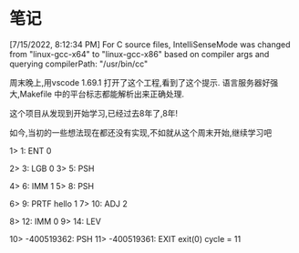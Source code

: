 # 笔记


[7/15/2022, 8:12:34 PM] For C source files, IntelliSenseMode was changed from
"linux-gcc-x64" to "linux-gcc-x86" based on compiler args
and querying compilerPath: "/usr/bin/cc"

周末晚上,用vscode 1.69.1 打开了这个工程,看到了这个提示. 语言服务器好强大,Makefile
中的平台标志都能解析出来正确处理.

这个项目从发现到开始学习,已经过去8年了,8年!

如今,当初的一些想法现在都还没有实现,不如就从这个周末开始,继续学习吧


1> 1: ENT  0

2> 3: LGB  0
3> 5: PSH

4> 6: IMM  1
5> 8: PSH

6> 9: PRTF
hello 1
7> 10: ADJ  2

8> 12: IMM  0
9> 14: LEV

10> -400519362: PSH
11> -400519361: EXIT
exit(0) cycle = 11